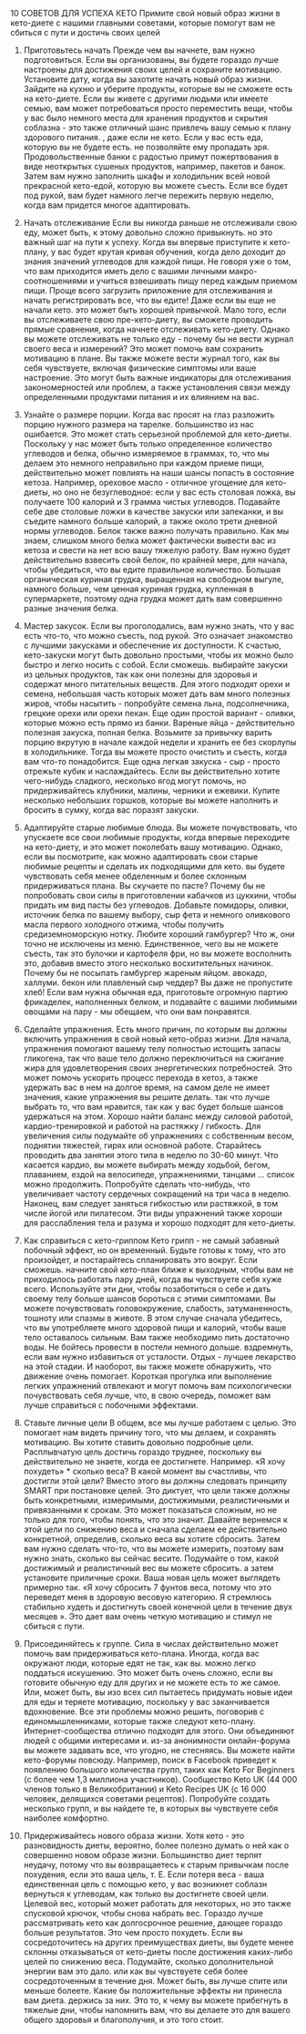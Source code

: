 10 СОВЕТОВ ДЛЯ УСПЕХА КЕТО
Примите свой новый образ жизни в кето-диете с нашими главными советами, которые помогут вам не сбиться с пути и достичь своих целей



1. Приготовьтесь начать
Прежде чем вы начнете, вам нужно подготовиться. Если вы организованы, вы будете гораздо лучше настроены для достижения своих целей и сохраните мотивацию. Установите дату, когда вы захотите начать новый образ жизни. Зайдите на кухню и уберите продукты, которые вы не сможете есть на кето-диете. Если вы живете с другими людьми или имеете семью, вам может потребоваться просто переместить вещи, чтобы у вас было немного места для хранения продуктов и скрытия соблазна - это также отличный шанс привлечь вашу семью к плану здорового питания. , даже если не кето. Если у вас есть еда, которую вы не будете есть. не позволяйте ему пропадать зря. Продовольственные банки с радостью примут пожертвования в виде неоткрытых сушеных продуктов, например, пакетов и банок. Затем вам нужно заполнить шкафы и холодильник всей новой прекрасной кето-едой, которую вы можете съесть. Если все будет под рукой, вам будет намного легче пережить первую неделю, когда вам придется многое адаптировать.
2. Начать отслеживание
Если вы никогда раньше не отслеживали свою еду, может быть, к этому довольно сложно привыкнуть. но это важный шаг на пути к успеху. Когда вы впервые приступите к кето-плану, у вас будет крутая кривая обучения, когда дело доходит до знания значений углеводов для каждой пищи. Не говоря уже о том, что вам приходится иметь дело с вашими личными макро-соотношениями и учиться взвешивать пищу перед каждым приемом пищи. Проще всего загрузить приложение для отслеживания и начать регистрировать все, что вы едите! Даже если вы еще не начали кето. это может быть хорошей привычкой. Мало того, если вы отслеживаете свою пре-кето-диету, вы сможете проводить прямые сравнения, когда начнете отслеживать кето-диету. Однако вы можете отслеживать не только еду - почему бы не вести журнал своего веса и измерений? Это может помочь вам сохранить мотивацию в плане. Вы также можете вести журнал того, как вы себя чувствуете, включая физические симптомы или ваше настроение. Это могут быть важные индикаторы для отслеживания закономерностей или проблем, а также установления связи между определенными продуктами питания и их влиянием на вас.
3. Узнайте о размере порции.
Когда вас просят на глаз разложить порцию нужного размера на тарелке. большинство из нас ошибается. Это может стать серьезной проблемой для кето-диеты. Поскольку у нас может быть только определенное количество углеводов и белка, обычно измеряемое в граммах, то, что мы делаем это немного неправильно при каждом приеме пищи, действительно может повлиять на наши шансы попасть в состояние кетоза. Например, ореховое масло - отличное угощение для кето-диеты, но оно не безуглеводное: если у вас есть столовая ложка, вы получаете 100 калорий и 3 грамма чистых углеводов. Подавайте себе две столовые ложки в качестве закуски или запеканки, и вы съедите намного больше калорий, а также около трети дневной нормы углеводов. Белок также важно получать правильно. Как мы знаем, слишком много белка может фактически вывести вас из кетоза и свести на нет всю вашу тяжелую работу. Вам нужно будет действительно взвесить свой белок, по крайней мере, для начала, чтобы убедиться, что вы едите правильное количество. Большая органическая куриная грудка, выращенная на свободном выгуле, намного больше, чем ценная куриная грудка, купленная в супермаркете, поэтому одна грудка может дать вам совершенно разные значения белка.
4. Мастер закусок.
  Если вы проголодались, вам нужно знать, что у вас есть что-то, что можно съесть, под рукой. Это означает знакомство с лучшими закусками и обеспечение их доступности. К счастью, кето-закуски могут быть довольно простыми, чтобы их можно было быстро и легко носить с собой. Если сможешь. выбирайте закуски из цельных продуктов, так как они полезны для здоровья и содержат много питательных веществ. Для этого подходят орехи и семена, небольшая часть которых может дать вам много полезных жиров, чтобы насытить - попробуйте семена льна, подсолнечника, грецкие орехи или орехи пекан. Еще один простой вариант - оливки, которые можно есть прямо из банки. Вареные яйца - действительно полезная закуска, полная белка. Возьмите за привычку варить порцию вкрутую в начале каждой недели и хранить ее без скорлупы в холодильнике. Тогда вы можете просто очистить и съесть, когда вам что-то понадобится. Еще одна легкая закуска - сыр - просто отрежьте кубик и наслаждайтесь. Если вы действительно хотите чего-нибудь сладкого, несколько ягод могут помочь, но придерживайтесь клубники, малины, черники и ежевики. Купите несколько небольших горшков, которые вы можете наполнить и бросить в сумку, когда вас поразят закуски.
5. Адаптируйте старые любимые блюда. Вы можете почувствовать, что упускаете все свои любимые продукты, когда впервые переходите на кето-диету, и это может поколебать вашу мотивацию. Однако, если вы посмотрите, как можно адаптировать свои старые любимые рецепты и сделать их подходящими для кето. вы будете чувствовать себя менее обделенным и более склонным придерживаться плана. Вы скучаете по пасте? Почему бы не попробовать свои силы в приготовлении кабачков из цуккини, чтобы придать им вид пасты без углеводов. Добавьте помидоры, оливки, источник белка по вашему выбору, сыр фета и немного оливкового масла первого холодного отжима, чтобы получить средиземноморскую нотку. Любите хороший гамбургер? Что ж, они точно не исключены из меню. Единственное, чего вы не можете съесть, так это булочки и картофеля фри, но вы можете восполнить это, добавив вместо этого несколько восхитительных начинок. Почему бы не посыпать гамбургер жареным яйцом. авокадо, халлуми. бекон или плавленый сыр чеддер? Вы даже не пропустите хлеб! Если вам нужна обычная еда, приготовьте огромную партию фрикаделек, наполненных белком, и подавайте с вашими любимыми овощами на пару - мы обещаем, что они вам понравятся.

6. Сделайте упражнения.
Есть много причин, по которым вы должны включить упражнения в свой новый кето-образ жизни. Для начала, упражнения помогают вашему телу полностью истощить запасы гликогена, так что ваше тело должно переключиться на сжигание жира для удовлетворения своих энергетических потребностей. Это может помочь ускорить процесс перехода в кетоз, а также удержать вас в нем на долгое время, на самом деле не имеет значения, какие упражнения вы решите делать. так что лучше выбрать то, что вам нравится, так как у вас будет больше шансов удержаться на этом. Хорошо найти баланс между силовой работой, кардио-тренировкой и работой на растяжку / гибкость. Для увеличения силы подумайте об упражнениях с собственным весом, поднятии тяжестей, гирях или основной работе. Старайтесь проводить два занятия этого типа в неделю по 30-60 минут. Что касается кардио, вы можете выбирать между ходьбой, бегом, плаванием, ездой на велосипеде, упражнениями, танцами ... список можно продолжить. Попробуйте сделать что-нибудь, что увеличивает частоту сердечных сокращений на три часа в неделю. Наконец, вам следует заняться гибкостью или растяжкой, в том числе йогой или пилатесом. Эти виды упражнений также хороши для расслабления тела и разума и хорошо подходят для кето-диеты.
7. Как справиться с кето-гриппом
Кето грипп - не самый забавный побочный эффект, но он временный. Будьте готовы к тому, что это произойдет, и постарайтесь спланировать это вокруг. Если сможешь. начните свой кето-план ближе к выходным, чтобы вам не приходилось работать пару дней, когда вы чувствуете себя хуже всего. Используйте эти дни, чтобы позаботиться о себе и дать своему телу больше шансов бороться с этими симптомами. Вы можете почувствовать головокружение, слабость, затуманенность, тошноту или спазмы в животе. В этом случае сначала убедитесь, что вы употребляете много здоровой пищи и калорий, чтобы ваше тело оставалось сильным. Вам также необходимо пить достаточно воды. Не бойтесь провести в постели немного дольше. вздремнуть, если вам нужно избавиться от усталости. Отдых - лучшее лекарство на этой стадии. И наоборот, вы также можете обнаружить, что движение очень помогает. Короткая прогулка или выполнение легких упражнений отвлекают и могут помочь вам психологически почувствовать себя лучше, что, в свою очередь, поможет вам лучше справиться с побочными эффектами.
8. Ставьте личные цели
В общем, все мы лучше работаем с целью. Это помогает нам видеть причину того, что мы делаем, и сохранять мотивацию. Вы хотите ставить довольно подробные цели. Расплывчатую цель достичь гораздо труднее, поскольку вы действительно не знаете, когда ее достигнете. Например. «Я хочу похудеть» * сколько веса? В какой момент вы счастливы, что достигли этой цели? Вместо этого вы должны следовать принципу SMART при постановке целей. Это диктует, что цели также должны быть конкретными, измеримыми, достижимыми, реалистичными и привязанными к срокам. Это может показаться сложным, но не только для того, чтобы понять, что это значит. Давайте вернемся к этой цели по снижению веса и сначала сделаем ее действительно конкретной, определив, сколько веса вы хотите сбросить. Затем вам нужно сделать что-то, что вы можете измерить, поэтому вам нужно знать, сколько вы сейчас весите. Подумайте о том, какой достижимый и реалистичный вес вы можете сбросить. а затем установите приличные сроки. Ваша новая цель может выглядеть примерно так. «Я хочу сбросить 7 фунтов веса, потому что это переведет меня в здоровую весовую категорию. Я стремлюсь стабильно худеть и достигнуть своей конечной цели в течение двух месяцев ». Это дает вам очень четкую мотивацию и стимул не сбиться с пути.
9. Присоединяйтесь к группе.
Сила в числах действительно может помочь вам придерживаться кето-плана. Иногда, когда вас окружают люди, которые едят не так, как вы. можно легко поддаться искушению. Это может быть очень сложно, если вы готовите обычную еду для других и не можете есть то же самое. Или, может быть, вы изо всех сил пытаетесь придумать новые идеи для еды и теряете мотивацию, поскольку у вас заканчивается вдохновение. Все эти проблемы можно решить, поговорив с единомышленниками, которые также следуют кето-плану. Интернет-сообщества отлично подходят для этого. Они объединяют людей с общими интересами и. из-за анонимности онлайн-форума вы можете задавать все, что угодно, не стесняясь. Вы можете найти кето-форумы повсюду. Например, поиск в Facebook приведет к появлению большого количества групп, таких как Keto For Beginners (с более чем 1,3 миллиона участников). Сообщество Keto UK (44 000 членов только в Великобритании) и Keto Recipes UK (с 16 000 человек, делящихся советами рецептов). Попробуйте создать несколько групп, и вы найдете те, в которых вы чувствуете себя наиболее комфортно.
10. Придерживайтесь нового образа жизни.
Хотя кето - это разновидность диеты, вероятно, более полезно думать о ней как о совершенно новом образе жизни. Большинство диет терпят неудачу, потому что вы возвращаетесь к старым привычкам после похудения, если это ваша цель, т. Е. Если потеря веса - ваша единственная цель с помощью кето, у вас возникнет соблазн вернуться к углеводам, как только вы достигнете своей цели. Целевой вес, который может работать для некоторых, но это также спусковой крючок, чтобы снова набрать вес. Гораздо лучше рассматривать кето как долгосрочное решение, дающее гораздо больше результатов. Это чем просто похудеть. Если вы сосредоточитесь на других преимуществах диеты, вы будете менее склонны отказываться от кето-диеты после достижения каких-либо целей по снижению веса. Подумайте, сколько дополнительной энергии вам это дало. или как вы чувствуете себя более сосредоточенным в течение дня. Может быть, вы лучше спите или меньше болеете. Какие бы положительные эффекты ни принесла вам диета. держись за них. Это то, к чему вы можете прибегнуть в тяжелые дни, чтобы напомнить вам, что вы делаете это для вашего общего здоровья и благополучия, и это того стоит.